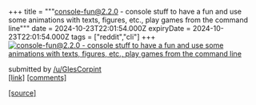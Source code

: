+++
title = """console-fun@2.2.0 - console stuff to have a fun and use some animations with texts, figures, etc., play games from the command line"""
date = 2024-10-23T22:01:54.000Z
expiryDate = 2024-10-23T22:01:54.000Z
tags = ["reddit","cli"]
+++
[![console-fun@2.2.0 - console stuff to have a fun and use some animations with texts, figures, etc., play games from the command line](https://b.thumbs.redditmedia.com/BGFLv_DIVEaofor9Rf1jcRJwtpBhv3SIpuLrtWqGlVc.jpg "console-fun@2.2.0 - console stuff to have a fun and use some animations with texts, figures, etc., play games from the command line")](https://www.reddit.com/r/commandline/comments/1gamowh/consolefun220_console_stuff_to_have_a_fun_and_use/)

submitted by [/u/GlesCorpint](https://www.reddit.com/user/GlesCorpint)  
[\[link\]](https://www.reddit.com/gallery/1gamowh) [\[comments\]](https://www.reddit.com/r/commandline/comments/1gamowh/consolefun220_console_stuff_to_have_a_fun_and_use/)

[[source]](https://www.reddit.com/r/commandline/comments/1gamowh/consolefun220_console_stuff_to_have_a_fun_and_use/)
